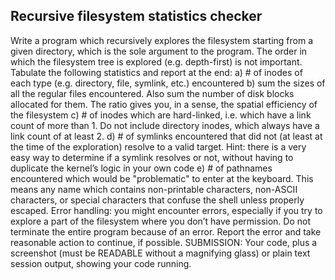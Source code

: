 ## Recursive filesystem statistics checker
Write a program which recursively explores the filesystem starting from a given directory, which is the sole argument to the program. The order in which the filesystem tree is explored (e.g. depth-first) is not important. Tabulate the following statistics and report at the end:
a) # of inodes of each type (e.g. directory, file, symlink, etc.) encountered
b) sum the sizes of all the regular files encountered. Also sum the number of disk blocks allocated for them. The ratio gives you, in a sense, the spatial efficiency of the filesystem
c) # of inodes which are hard-linked, i.e. which have a link count of more than 1. Do not include directory inodes, which always have a link count of at least 2.
d) # of symlinks encountered that did not (at least at the time of the exploration) resolve to a valid target. Hint: there is a very easy way to determine if a symlink resolves or not, without having to duplicate the kernel’s logic in your own code
e) # of pathnames encountered which would be "problematic" to enter at the keyboard. This means any name which contains non-printable characters, non-ASCII characters, or special characters that confuse the shell unless properly escaped.
Error handling: you might encounter errors, especially if you try to explore a part of the filesystem where you don’t have permission. Do not terminate the entire program because of an error. Report the error and take reasonable action to continue, if possible.
SUBMISSION: Your code, plus a screenshot (must be READABLE without a magnifying glass) or plain text session output, showing your code running.